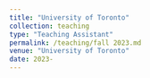```yaml
---
title: "University of Toronto"
collection: teaching
type: "Teaching Assistant"
permalink: /teaching/fall 2023.md
venue: "University of Toronto"
date: 2023-
---
```

